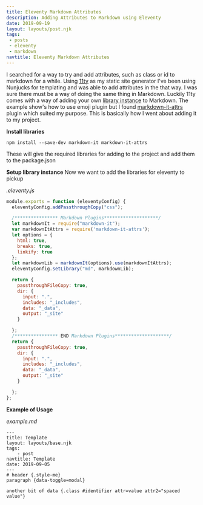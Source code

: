```yaml
---
title: Eleventy Markdown Attributes
description: Adding Attributes to Markdown using Eleventy
date: 2019-09-19
layout: layouts/post.njk
tags: 
 - posts
 - eleventy
 - markdown
navtitle: Eleventy Markdown Attributes
---
```


I searched for a way to try and add attributes, such as class or id to markdown for a while. Using [11ty](https://www.11ty.io) as my static site generator I've been using Nunjucks for templating and was able to add attributes in the that way. I was sure there must be a way of doing the same thing in Markdown. Luckily 11ty comes with a way of adding your own [library instance](https://www.11ty.io/docs/languages/markdown/#optional%3A-set-your-own-library-instance) to Markdown. The example show's how to use emoji plugin but I found [markdown-it-attrs](https://www.npmjs.com/package/markdown-it-attrs) plugin which suited my purpose. This is basically how I went about adding it to my project.

**Install libraries**
```
npm install --save-dev markdown-it markdown-it-attrs
```
These will give the required libraries for adding to the project and add them to the package.json

**Setup library instance**
Now we want to add the libraries for eleventy to pickup

*.eleventy.js*
```js
module.exports = function (eleventyConfig) {
  eleventyConfig.addPassthroughCopy("css");

  /**************** Markdown Plugins********************/
  let markdownIt = require("markdown-it");
  var markdownItAttrs = require('markdown-it-attrs');
  let options = {
    html: true,
    breaks: true,
    linkify: true
  };
  let markdownLib = markdownIt(options).use(markdownItAttrs);
  eleventyConfig.setLibrary("md", markdownLib);

  return {
    passthroughFileCopy: true,
    dir: {
      input: ".",
      includes: "_includes",
      data: "_data",
      output: "_site"
    }

  };
  /**************** END Markdown Plugins********************/
  return {
    passthroughFileCopy: true,
    dir: {
      input: ".",
      includes: "_includes",
      data: "_data",
      output: "_site"
    }

  };
};
```

**Example of Usage**

*example.md*
```
---
title: Template
layout: layouts/base.njk
tags:
    - post    
navtitle: Template
date: 2019-09-05
---
# header {.style-me}
paragraph {data-toggle=modal}

another bit of data {.class #identifier attr=value attr2="spaced value"} 
```